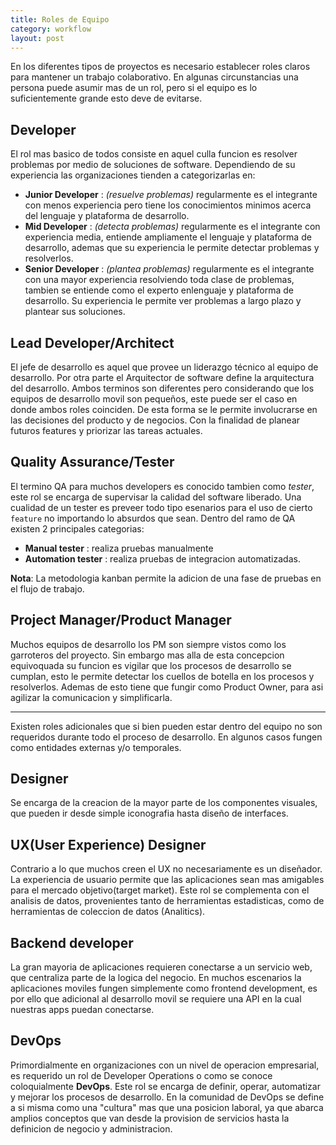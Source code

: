 ```yaml
---
title: Roles de Equipo
category: workflow
layout: post
---
```


En los diferentes tipos de proyectos es necesario establecer roles claros para mantener un trabajo colaborativo. En algunas circunstancias una persona puede asumir mas de un rol, pero si el equipo es lo suficientemente grande esto deve de evitarse.

## Developer

El rol mas basico de todos consiste en aquel culla funcion es resolver problemas por medio de soluciones de software. Dependiendo de su experiencia las organizaciones tienden a categorizarlas en:
 - **Junior Developer** : *(resuelve problemas)* regularmente es el integrante con menos experiencia pero tiene los conocimientos minimos acerca del lenguaje y plataforma de desarrollo.
 - **Mid Developer** : *(detecta problemas)* regularmente es el integrante con experiencia media, entiende ampliamente el lenguaje y plataforma de desarrollo, ademas que su experiencia le permite detectar problemas y resolverlos.
 - **Senior Developer** : *(plantea problemas)* regularmente es el integrante con una mayor experiencia resolviendo toda clase de problemas, tambien se entiende como el experto enlenguaje y plataforma de desarrollo. Su experiencia le permite ver problemas a largo plazo y plantear sus soluciones.

## Lead Developer/Architect

El jefe de desarrollo es aquel que provee un liderazgo técnico al equipo de desarrollo. Por otra parte el Arquitector de software define la arquitectura del desarrollo. Ambos terminos son diferentes pero considerando que los equipos de desarrollo movil son pequeños, este puede ser el caso en donde ambos roles coinciden. De esta forma se le permite involucrarse en las decisiones del producto y de negocios. Con la finalidad de planear futuros features y priorizar las tareas actuales.

## Quality Assurance/Tester

El termino QA para muchos developers es conocido tambien como *tester*, este rol se encarga de supervisar la calidad del software liberado. Una cualidad de un tester es preveer todo tipo esenarios para el uso de cierto `feature` no importando lo absurdos que sean. Dentro del ramo de QA existen 2 principales categorias:
 - **Manual tester** : realiza pruebas manualmente
 - **Automation tester** : realiza pruebas de integracion automatizadas.

**Nota**: La metodologia kanban permite la adicion de una fase de pruebas en el flujo de trabajo.

## Project Manager/Product Manager

Muchos equipos de desarrollo los PM son siempre vistos como los garroteros del proyecto. Sin embargo mas alla de esta concepcion equivoquada su funcion es vigilar que los procesos de desarrollo se cumplan, esto le permite detectar los cuellos de botella en los procesos y resolverlos. Ademas de esto tiene que fungir como Product Owner, para asi agilizar la comunicacion y simplificarla.

---

Existen roles adicionales que si bien pueden estar dentro del equipo no son requeridos durante todo el proceso de desarrollo. En algunos casos fungen como entidades externas y/o temporales.

## Designer

Se encarga de la creacion de la mayor parte de los componentes visuales, que pueden ir desde simple iconografia hasta diseño de interfaces.

## UX(User Experience) Designer

Contrario a lo que muchos creen el UX no necesariamente es un diseñador. La experiencia de usuario permite que las aplicaciones sean mas amigables para el mercado objetivo(target market). Este rol se complementa con el analisis de datos, provenientes tanto de herramientas estadisticas, como de herramientas de coleccion de datos (Analitics).

## Backend developer

La gran mayoria de aplicaciones requieren conectarse a un servicio web, que centraliza parte de la logica del negocio. En muchos escenarios la aplicaciones moviles fungen simplemente como frontend development, es por ello que adicional al desarrollo movil se requiere una API en la cual nuestras apps puedan conectarse.

## DevOps

Primordialmente en organizaciones con un nivel de operacion empresarial, es requerido un rol de Developer Operations o como se conoce coloquialmente **DevOps**. Este rol se encarga de definir, operar, automatizar y mejorar los procesos de desarrollo. En la comunidad de DevOps se define a si misma como una "cultura" mas que una posicion laboral, ya que abarca amplios conceptos que van desde la provision de servicios hasta la definicion de negocio y administracion.
